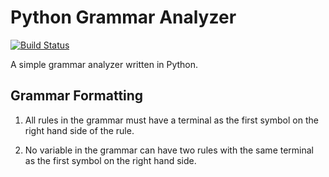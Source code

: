Python Grammar Analyzer
=======================

[![Build Status](https://travis-ci.org/JVMartin/grammar-analyzer.svg)](https://travis-ci.org/JVMartin/grammar-analyzer)

A simple grammar analyzer written in Python.

Grammar Formatting
------------------
1.  All rules in the grammar must have a terminal as the first symbol
on the right hand side of the rule.

2.  No variable in the grammar can have two rules with the same terminal
as the first symbol on the right hand side.